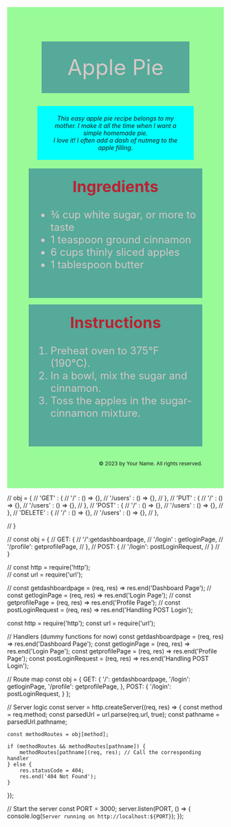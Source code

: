 <!DOCTYPE html>
<html lang="en">
<head>
  <meta charset="UTF-8">
  <meta name="viewport" content="width=device-width, initial-scale=1.0">
  <title>Recipe</title>
  
  <style>
    
    .div {
  width:0px;
  border: 15px solid green;
  padding:0px;
  margin:0px;
  
}
/* Recipe Page Styles */
.recipe-page {
  background-color:palegreen;
  padding: 50px;
  text-align:center /* Text aligned left */
  margin: 10px;
}

.recipe-header {
  background-color: #5a9;
  color: rgb(214, 199, 199);
  padding: 30px;
  margin: 30px;
  font-size: 50px;
  text-align: center;
  
}

.recipe-description {
  margin: 20px ;
  padding: 20px;
  font-style: italic;
  background-color:aqua;
  text-align: center;

}
ul{
  text-align: left;
}
ol{
  text-align: left;
}

.recipe-section {
  background-color: #5a9;
  color: rgb(214, 199, 199);
  padding: 10px;
  font-size: 24px;
  text-align: center;
  margin: 15px 0;
}

.recipe-section h2 {
  border: 10px;
  margin: 5px;
  padding: 5px;
  color: #b23;
}

.recipe-footer {
  text-align: right; /* Footer aligned right */
  font-size: 12px;
}

  </style>
</head>
<body>
  <!-- Recipe Page -->
  <div class="recipe-page">
    <header class="recipe-header"> Apple Pie</header>
    <div class="recipe-description">
      This easy apple pie recipe belongs to my mother. I make it all the time when I want a simple homemade pie. <br>
      I love it! I often add a dash of nutmeg to the apple filling.
    </div>
    <section class="recipe-section">
      <h2>Ingredients</h2>
      <ul>
        <li>
          ¾ cup white sugar, or more to taste
          </li>
        <li>
          1 teaspoon ground cinnamon
        </li>
        <li>
          6 cups thinly sliced apples
          </li>
          <li>
            1 tablespoon butter
          </li>
      </ul><br>
    </section>
    <section class="recipe-section">
      <h2>Instructions</h2>
      <ol>
        <li>Preheat oven to 375°F (190°C).</li>
        <li>In a bowl, mix the sugar and cinnamon.</li>
        <li>Toss the apples in the sugar-cinnamon mixture.</li>
      </ol><br>
    </section><br>
    <footer class="recipe-footer">© 2023 by Your Name. All rights reserved.</footer>
  </div>





 

// obj = {
//     'GET' : {
//         '/' : () => {},
//         '/users' : () => {},
//     },
//     'PUT' : {
//         '/' : () => {},
//         '/users' : () => {},
//     },
//     'POST' : {
//         '/' : () => {},
//         '/users' : () => {},
//     },
//     'DELETE' : {
//         '/' : () => {},
//         '/users' : () => {},
//     },

// }

// const obj = {
//     GET: {
//         '/':getdashboardpage, 
//         '/login' : getloginPage,
//         '/profile': getprofilePage,
//     },
//     POST: {
//         '/login': postLoginRequest,
//     }
// }   

// const http = require('http');   
// const url = require('url');

// const getdashboardpage = (req, res) => res.end('Dashboard Page');
// const getloginPage = (req, res) => res.end('Login Page');
// const getprofilePage = (req, res) => res.end('Profile Page');
// const postLoginRequest = (req, res) => res.end('Handling POST Login');


const http = require('http');
const url = require('url');

// Handlers (dummy functions for now)
const getdashboardpage = (req, res) => res.end('Dashboard Page');
const getloginPage = (req, res) => res.end('Login Page');
const getprofilePage = (req, res) => res.end('Profile Page');
const postLoginRequest = (req, res) => res.end('Handling POST Login');

// Route map
const obj = {
    GET: {
        '/': getdashboardpage,
        '/login': getloginPage,
        '/profile': getprofilePage,
    },
    POST: {
        '/login': postLoginRequest,
    }
};

// Server logic
const server = http.createServer((req, res) => {
    const method = req.method;
    const parsedUrl = url.parse(req.url, true);
    const pathname = parsedUrl.pathname;

    const methodRoutes = obj[method];

    if (methodRoutes && methodRoutes[pathname]) {
        methodRoutes[pathname](req, res); // Call the corresponding handler
    } else {
        res.statusCode = 404;
        res.end('404 Not Found');
    }
});

// Start the server
const PORT = 3000;
server.listen(PORT, () => {
    console.log(`Server running on http://localhost:${PORT}`);
});
